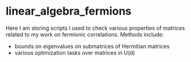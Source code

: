 # linear_algebra_fermions

Here I am storing scripts I used to check various properties of matrices related to my work on fermionic correlations. Methods include:
- bounds on eigenvalues on submatrices of Hermitian matrices
- various optimization tasks over matrices in U(d)

